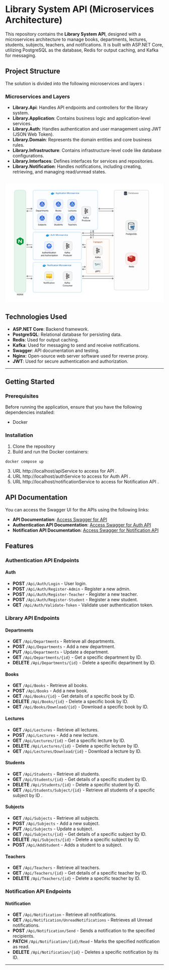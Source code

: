 # Library System API (Microservices Architecture)

This repository contains the **Library System API**, designed with a microservices architecture to manage books, departments, lectures, students, subjects, teachers, and notifications. It is built with ASP.NET Core, utilizing PostgreSQL as the database, Redis for output caching, and Kafka for messaging.


## Project Structure

The solution is divided into the following microservices and layers : 

### Microservices and Layers

- **Library.Api**: Handles API endpoints and controllers for the library system.
- **Library.Application**: Contains business logic and application-level services.
- **Library.Auth**: Handles authentication and user management using JWT (JSON Web Token).
- **Library.Domain**: Represents the domain entities and core business rules.
- **Library.Infrastructure**: Contains infrastructure-level code like database configurations.
- **Library.Interfaces**: Defines interfaces for services and repositories.
- **Library.Notification**: Handles notifications, including creating, retrieving, and managing read/unread states.

![library_system_architecture](Library.Diagrams/system_architecture.png)
---


## Technologies Used

- **ASP.NET Core**: Backend framework.
- **PostgreSQL**: Relational database for persisting data.
- **Redis**: Used for output caching.
- **Kafka**: Used for messaging to send and receive notifications.
- **Swagger**: API documentation and testing.
- **Nginx**: Open-source web server software used for reverse proxy.
- **JWT**: Used for secure authentication and authorization.

---

## Getting Started

### Prerequisites

Before running the application, ensure that you have the following dependencies installed:

- Docker 

### Installation

1. Clone the repository
2. Build and run the Docker containers:
```docker
docker compose up
```
3. URL http://localhost/apiService to access for API .
5. URL http://localhost/authService to access for Auth API .
6. URL http://localhost/notificationService to access for Notification API .

## API Documentation

You can access the Swagger UI for the APIs using the following links:

- **API Documentation**: [Access Swagger for API](http://localhost:5253/swagger/index.html)
- **Authentication API Documentation**: [Access Swagger for Auth API](http://localhost:5202/swagger/index.html)
- **Notification API Documentation**: [Access Swagger for Notification API](http://localhost:5124/swagger/index.html)


## Features

### Authentication API Endpoints

#### Auth
- **POST** `/Api/Auth/Login` - User login.  
- **POST** `/Api/Auth/Register-Admin` - Register a new admin.  
- **POST** `/Api/Auth/Register-Teacher` - Register a new teacher.  
- **POST** `/Api/Auth/Register-Student` - Register a new student.  
- **GET** `/Api/Auth/Validate-Token` - Validate user authentication token.

### Library API Endpoints

#### Departments
- **GET** `/Api/Departments` - Retrieve all departments.  
- **POST** `/Api/Departments` - Add a new department.  
- **PUT** `/Api/Departments` - Update a department.  
- **GET** `/Api/Departments/{id}` - Get a specific department by ID.  
- **DELETE** `/Api/Departments/{id}` - Delete a specific department by ID.  

#### Books
- **GET** `/Api/Books` - Retrieve all books.  
- **POST** `/Api/Books` - Add a new book.  
- **GET** `/Api/Books/{id}` - Get details of a specific book by ID.  
- **DELETE** `/Api/Books/{id}` - Delete a specific book by ID.  
- **GET** `/Api/Books/Download/{id}` - Download a specific book by ID.  

#### Lectures
- **GET** `/Api/Lectures` - Retrieve all lectures.  
- **POST** `/Api/Lectures` - Add a new lecture.  
- **GET** `/Api/Lectures/{id}` - Get a specific lecture by ID.  
- **DELETE** `/Api/Lectures/{id}` - Delete a specific lecture by ID.  
- **GET** `/Api/Lectures/Download/{id}` - Download a lecture by ID.  

#### Students
- **GET** `/Api/Students` - Retrieve all students.  
- **GET** `/Api/Students/{id}` - Get details of a specific student by ID.  
- **DELETE** `/Api/Students/{id}` - Delete a specific student by ID.
- **GET** `/Api/Students/Subject/{id}` - Retrieve all students of a specific subject by ID .  

#### Subjects
- **GET** `/Api/Subjects` - Retrieve all subjects.  
- **POST** `/Api/Subjects` - Add a new subject.  
- **PUT** `/Api/Subjects` - Update a subject.  
- **GET** `/Api/Subjects/{id}` - Get details of a specific subject by ID.  
- **DELETE** `/Api/Subjects/{id}` - Delete a specific subject by ID.
- **POST** `/Api/AddStudent` -  Adds a student to a subject.

#### Teachers
- **GET** `/Api/Teachers` - Retrieve all teachers.  
- **GET** `/Api/Teachers/{id}` - Get details of a specific teacher by ID.  
- **DELETE** `/Api/Teachers/{id}` - Delete a specific teacher by ID.

### Notification API Endpoints

#### Notification
- **GET** `/Api/Notification` - Retrieve all notifications.
- **GET** `/Api/Notification/UnreadNotifications` - Retrieves all Unread notifications.
- **POST** `/Api/Notification/Send` - Sends a notification to the specified recipients.
- **PATCH** `/Api/Notification/{id}/Read` - Marks the specified notification as read.
- **DELETE** `/Api/Notification/{id}` - Deletes a specific notification by its ID.


---
